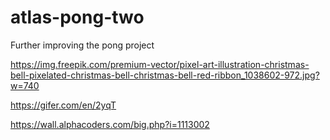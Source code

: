 # atlas-pong-two

Further improving the pong project



https://img.freepik.com/premium-vector/pixel-art-illustration-christmas-bell-pixelated-christmas-bell-christmas-bell-red-ribbon_1038602-972.jpg?w=740

https://gifer.com/en/2yqT

https://wall.alphacoders.com/big.php?i=1113002
